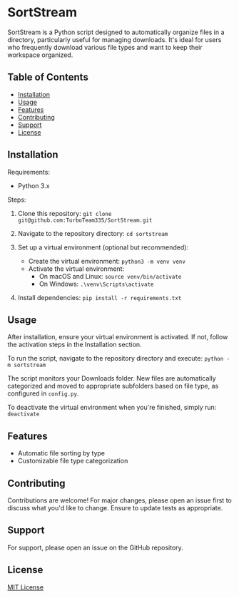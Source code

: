 # SortStream

SortStream is a Python script designed to automatically organize files in a directory, particularly useful for managing downloads. It's ideal for users who frequently download various file types and want to keep their workspace organized.

## Table of Contents
- [Installation](#installation)
- [Usage](#usage)
- [Features](#features)
- [Contributing](#contributing)
- [Support](#support) 
- [License](#license)

## Installation

Requirements:
* Python 3.x

Steps:
1. Clone this repository: `git clone git@github.com:TurboTeam335/SortStream.git`

2. Navigate to the repository directory: `cd sortstream`
3. Set up a virtual environment (optional but recommended):
   - Create the virtual environment: `python3 -m venv venv`
   - Activate the virtual environment:
     - On macOS and Linux: `source venv/bin/activate`
     - On Windows: `.\venv\Scripts\activate`

4. Install dependencies: `pip install -r requirements.txt`

## Usage

After installation, ensure your virtual environment is activated. If not, follow the activation steps in the Installation section.

To run the script, navigate to the repository directory and execute: `python -m sortstream`


The script monitors your Downloads folder. New files are automatically categorized and moved to appropriate subfolders based on file type, as configured in `config.py`.

To deactivate the virtual environment when you're finished, simply run: `deactivate`

## Features

* Automatic file sorting by type
* Customizable file type categorization

## Contributing

Contributions are welcome! For major changes, please open an issue first to discuss what you'd like to change. Ensure to update tests as appropriate.

## Support

For support, please open an issue on the GitHub repository.

## License

[MIT License](LICENSE) 